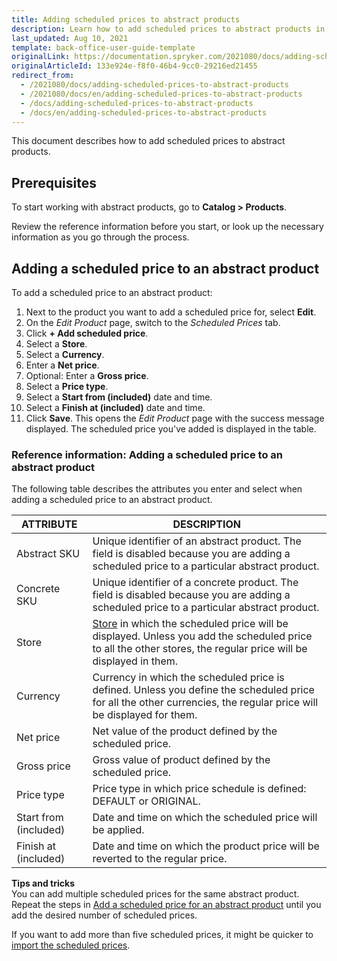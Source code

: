 ```yaml
---
title: Adding scheduled prices to abstract products
description: Learn how to add scheduled prices to abstract products in the Back Office.
last_updated: Aug 10, 2021
template: back-office-user-guide-template
originalLink: https://documentation.spryker.com/2021080/docs/adding-scheduled-prices-to-abstract-products
originalArticleId: 133e924e-f8f0-46b4-9cc0-29216ed21455
redirect_from:
  - /2021080/docs/adding-scheduled-prices-to-abstract-products
  - /2021080/docs/en/adding-scheduled-prices-to-abstract-products
  - /docs/adding-scheduled-prices-to-abstract-products
  - /docs/en/adding-scheduled-prices-to-abstract-products
---
```


This document describes how to add scheduled prices to abstract products.

## Prerequisites

To start working with abstract products, go to  **Catalog&nbsp;<span aria-label="and then">></span> Products**.

Review the reference information before you start, or look up the necessary information as you go through the process.

## Adding a scheduled price to an abstract product

To add a scheduled price to an abstract product:
1. Next to the product you want to add a scheduled price for, select **Edit**.
2. On the *Edit Product* page, switch to the *Scheduled Prices* tab.
3. Click **+ Add scheduled price**.
4. Select a **Store**.
5. Select a **Currency**.
6. Enter a **Net price**.
7. Optional: Enter a **Gross price**.
8. Select a **Price type**.
9. Select a **Start from (included)** date and time.
10. Select a **Finish at (included)** date and time.
11. Click **Save**.
    This opens the *Edit Product* page with the success message displayed. The scheduled price you've added is displayed in the table.


### Reference information: Adding a scheduled price to an abstract product

The following table describes the attributes you enter and select when adding a scheduled price to an abstract product.

| ATTRIBUTE | DESCRIPTION |
| --- | --- |
| Abstract SKU | Unique identifier of an abstract product. The field is disabled because you are adding a scheduled price to a particular abstract product. |
| Concrete SKU | Unique identifier of a concrete product. The field is disabled because you are adding a scheduled price to a particular abstract product. |
| Store | [Store](/docs/pbc/all/dynamic-multistore/{{site.version}}/base-shop/tutorials-and-howtos/set-up-multiple-stores.html) in which the scheduled price will be displayed. Unless you add the scheduled price to all the other stores, the regular price will be displayed in them.  |
| Currency | Currency in which the scheduled price is defined. Unless you define the scheduled price for all the other currencies, the regular price will be displayed for them.  |
| Net price | Net value of the product defined by the scheduled price. |
| Gross price |Gross value of product defined by the scheduled price.  |
| Price type |  Price type in which price schedule is defined: DEFAULT or ORIGINAL.|
| Start from (included)  | Date and time on which the scheduled price will be applied. |
| Finish at (included) | Date and time on which the product price will be reverted to the regular price. |

**Tips and tricks**
<br>You can add multiple scheduled prices for the same abstract product. Repeat the steps in [Add a scheduled price for an abstract product](#adding-a-scheduled-price-to-an-abstract-product) until you add the desired number of scheduled prices.

If you want to add more than five scheduled prices, it might be quicker to [import the scheduled prices](/docs/scos/user/back-office-user-guides/{{page.version}}/catalog/scheduled-prices/creating-scheduled-prices.html).
